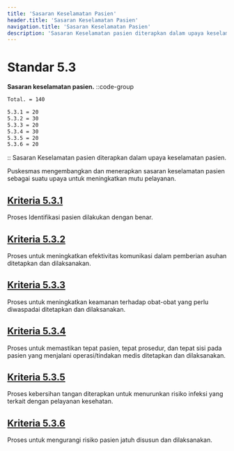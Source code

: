 ```yaml
---
title: 'Sasaran Keselamatan Pasien'
header.title: 'Sasaran Keselamatan Pasien'
navigation.title: 'Sasaran Keselamatan Pasien'
description: 'Sasaran Keselamatan pasien diterapkan dalam upaya keselamatan pasien. Puskesmas mengembangkan dan menerapkan sasaran keselamatan pasien sebagai suatu upaya untuk meningkatkan mutu pelayanan. '
---
```


# Standar 5.3
**Sasaran keselamatan pasien.** 
::code-group
```bash [Nilai]
Total. = 140
```
```bash [Kriteria]
5.3.1 = 20
5.3.2 = 30
5.3.3 = 20
5.3.4 = 30
5.3.5 = 20
5.3.6 = 20
```
::
Sasaran Keselamatan pasien diterapkan dalam upaya keselamatan pasien. 

Puskesmas mengembangkan dan menerapkan sasaran keselamatan pasien sebagai suatu upaya untuk meningkatkan mutu pelayanan. 

## [Kriteria 5.3.1](/5/3/1) 
Proses Identifikasi pasien dilakukan dengan benar. 

## [Kriteria 5.3.2](/5/3/2) 
Proses untuk meningkatkan efektivitas komunikasi dalam pemberian asuhan ditetapkan dan dilaksanakan. 

## [Kriteria 5.3.3](/5/3/3) 
Proses untuk meningkatkan keamanan terhadap obat-obat yang perlu diwaspadai ditetapkan dan dilaksanakan. 

## [Kriteria 5.3.4](/5/3/4) 
Proses untuk memastikan tepat pasien, tepat prosedur, dan tepat sisi pada pasien yang menjalani operasi/tindakan medis ditetapkan dan dilaksanakan. 

## [Kriteria 5.3.5](/5/3/5) 
Proses kebersihan tangan diterapkan untuk menurunkan risiko infeksi yang terkait dengan pelayanan kesehatan. 

## [Kriteria 5.3.6](/5/3/6) 
Proses untuk mengurangi risiko pasien jatuh disusun dan dilaksanakan. 

